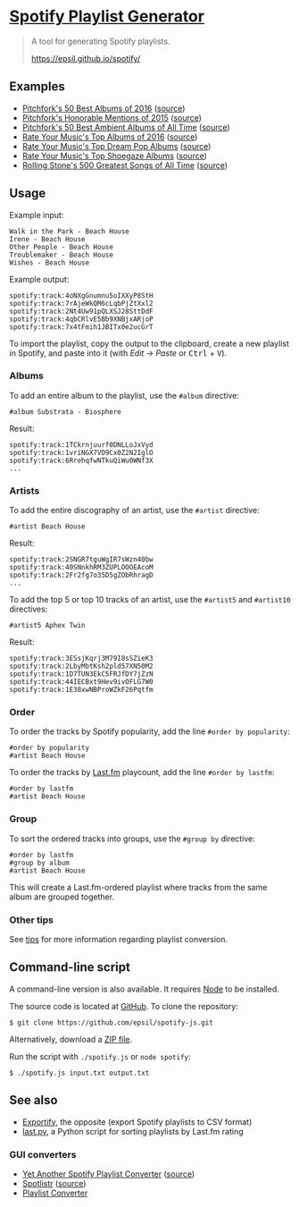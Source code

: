 [Spotify Playlist Generator](https://epsil.github.io/spotify/)
==============================================================

> A tool for generating Spotify playlists.
>
> <https://epsil.github.io/spotify/>

Examples
--------

-   [Pitchfork's 50 Best Albums of 2016](examples/pitchfork-50-best-albums-of-2016.spotify.txt) ([source](examples/pitchfork-50-best-albums-of-2016.txt))
-   [Pitchfork's Honorable Mentions of 2015](examples/pitchfork-honorable-mentions-of-2015.spotify.txt) ([source](examples/pitchfork-honorable-mentions-of-2015.txt))
-   [Pitchfork's 50 Best Ambient Albums of All Time](examples/pitchfork-50-best-ambient-albums-of-all-time.spotify.txt) ([source](examples/pitchfork-50-best-ambient-albums-of-all-time.txt))
-   [Rate Your Music's Top Albums of 2016](examples/rateyourmusic-top-albums-of-2016.spotify.txt) ([source](examples/rateyourmusic-top-albums-of-2016.txt))
-   [Rate Your Music's Top Dream Pop Albums](examples/rateyourmusic-top-dreampop-albums.spotify.txt) ([source](examples/rateyourmusic-top-dreampop-albums.txt))
-   [Rate Your Music's Top Shoegaze Albums](examples/rateyourmusic-top-shoegaze-albums.spotify.txt) ([source](examples/rateyourmusic-top-shoegaze-albums.txt))
-   [Rolling Stone's 500 Greatest Songs of All Time](examples/rollingstone-500-greatest-songs-of-all-time.spotify.txt) ([source](examples/rollingstone-500-greatest-songs-of-all-time.txt))

Usage
-----

Example input:

    Walk in the Park - Beach House
    Irene - Beach House
    Other People - Beach House
    Troublemaker - Beach House
    Wishes - Beach House

Example output:

    spotify:track:4oNXgGnumnu5oIXXyP8StH
    spotify:track:7rAjeWkQM6cLqbPjZtXxl2
    spotify:track:2Nt4Uw91pQLXSJ28SttDdF
    spotify:track:4qbCRlvE5Bb9XNBjxARjoP
    spotify:track:7x4tFmih1JBITx0e2ucGrT

To import the playlist, copy the output to the clipboard, create a new playlist in Spotify, and paste into it (with *Edit -> Paste* or <kbd>Ctrl</kbd> + <kbd>V</kbd>).

### Albums

To add an entire album to the playlist, use the `#album` directive:

    #album Substrata - Biosphere

Result:

    spotify:track:1TCkrnjuurf0DNLLoJxVyd
    spotify:track:1vriNGX7VD9Cx0Z2N2IglO
    spotify:track:6RrehqfwNTkuQiWu0WNf3X
    ...

### Artists

To add the entire discography of an artist, use the `#artist` directive:

    #artist Beach House

Result:

    spotify:track:2SNGR7tguWgIR7sWzn40bw
    spotify:track:40SNnkhRM3ZUPLOOOEAcoM
    spotify:track:2Fr2fg7o35D5gZObRhragD
    ...

To add the top 5 or top 10 tracks of an artist, use the `#artist5` and `#artist10` directives:

    #artist5 Aphex Twin

Result:

    spotify:track:3ESsjKqrj3M79I8sSZieK3
    spotify:track:2LbyMbtKsh2pld57XN50M2
    spotify:track:1D7TUN3EkC5FRJfDY7jZzN
    spotify:track:44IECBxt9Hev9ivOFLG7W0
    spotify:track:1E38xwNBProWZkF26Pqtfm

### Order

To order the tracks by Spotify popularity, add the line `#order by popularity`:

    #order by popularity
    #artist Beach House

To order the tracks by [Last.fm](http://last.fm/) playcount, add the line `#order by lastfm`:

    #order by lastfm
    #artist Beach House

### Group

To sort the ordered tracks into groups, use the `#group by` directive:

    #order by lastfm
    #group by album
    #artist Beach House

This will create a Last.fm-ordered playlist where tracks from the same album are grouped together.

### Other tips

See [tips](Tips.md) for more information regarding playlist conversion.

Command-line script
-------------------

A command-line version is also available. It requires [Node](https://nodejs.org/) to be installed.

The source code is located at [GitHub](https://github.com/epsil/spotify-js). To clone the repository:

    $ git clone https://github.com/epsil/spotify-js.git

Alternatively, download a [ZIP file](https://github.com/epsil/spotify-js/archive/master.zip).

Run the script with `./spotify.js` or `node spotify`:

    $ ./spotify.js input.txt output.txt

See also
--------

-   [Exportify](https://github.com/watsonbox/exportify), the opposite (export Spotify playlists to CSV format)
-   [last.py](https://github.com/epsil/lastpy), a Python script for sorting playlists by Last.fm rating

### GUI converters

-   [Yet Another Spotify Playlist Converter](http://michaeldick.me/YetAnotherSpotifyPlaylistConverter/) ([source](https://github.com/bertique/YetAnotherSpotifyPlaylistConverter))
-   [Spotlistr](http://spotlistr.herokuapp.com/) ([source](https://github.com/BobNisco/Spotlistr))
-   [Playlist Converter](http://www.playlist-converter.net/)
